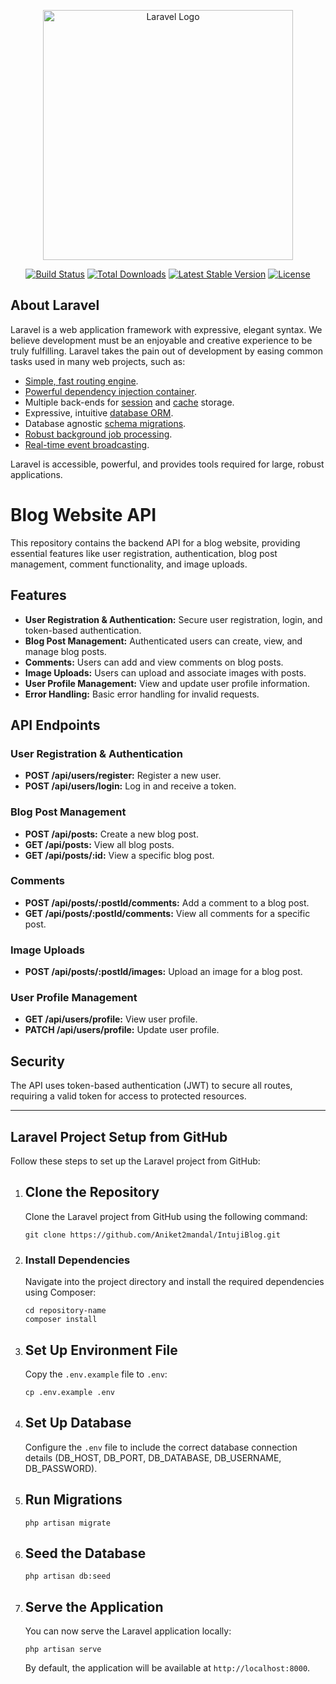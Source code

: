 <p align="center"><a href="https://laravel.com" target="_blank"><img src="https://raw.githubusercontent.com/laravel/art/master/logo-lockup/5%20SVG/2%20CMYK/1%20Full%20Color/laravel-logolockup-cmyk-red.svg" width="400" alt="Laravel Logo"></a></p>

<p align="center">
<a href="https://github.com/laravel/framework/actions"><img src="https://github.com/laravel/framework/workflows/tests/badge.svg" alt="Build Status"></a>
<a href="https://packagist.org/packages/laravel/framework"><img src="https://img.shields.io/packagist/dt/laravel/framework" alt="Total Downloads"></a>
<a href="https://packagist.org/packages/laravel/framework"><img src="https://img.shields.io/packagist/v/laravel/framework" alt="Latest Stable Version"></a>
<a href="https://packagist.org/packages/laravel/framework"><img src="https://img.shields.io/packagist/l/laravel/framework" alt="License"></a>
</p>

## About Laravel

Laravel is a web application framework with expressive, elegant syntax. We believe development must be an enjoyable and creative experience to be truly fulfilling. Laravel takes the pain out of development by easing common tasks used in many web projects, such as:

- [Simple, fast routing engine](https://laravel.com/docs/routing).
- [Powerful dependency injection container](https://laravel.com/docs/container).
- Multiple back-ends for [session](https://laravel.com/docs/session) and [cache](https://laravel.com/docs/cache) storage.
- Expressive, intuitive [database ORM](https://laravel.com/docs/eloquent).
- Database agnostic [schema migrations](https://laravel.com/docs/migrations).
- [Robust background job processing](https://laravel.com/docs/queues).
- [Real-time event broadcasting](https://laravel.com/docs/broadcasting).

Laravel is accessible, powerful, and provides tools required for large, robust applications.

<h1>Blog Website API</h1>
    <p>This repository contains the backend API for a blog website, providing essential features like user registration, authentication, blog post management, comment functionality, and image uploads.</p>
    <h2>Features</h2>
    <ul>
        <li><strong>User Registration & Authentication:</strong> Secure user registration, login, and token-based authentication.</li>
        <li><strong>Blog Post Management:</strong> Authenticated users can create, view, and manage blog posts.</li>
        <li><strong>Comments:</strong> Users can add and view comments on blog posts.</li>
        <li><strong>Image Uploads:</strong> Users can upload and associate images with posts.</li>
        <li><strong>User Profile Management:</strong> View and update user profile information.</li>
        <li><strong>Error Handling:</strong> Basic error handling for invalid requests.</li>
    </ul>
    <h2>API Endpoints</h2>
    <h3>User Registration & Authentication</h3>
    <ul>
        <li><strong>POST /api/users/register:</strong> Register a new user.</li>
        <li><strong>POST /api/users/login:</strong> Log in and receive a token.</li>
    </ul>
    <h3>Blog Post Management</h3>
    <ul>
        <li><strong>POST /api/posts:</strong> Create a new blog post.</li>
        <li><strong>GET /api/posts:</strong> View all blog posts.</li>
        <li><strong>GET /api/posts/:id:</strong> View a specific blog post.</li>
    </ul>
    <h3>Comments</h3>
    <ul>
        <li><strong>POST /api/posts/:postId/comments:</strong> Add a comment to a blog post.</li>
        <li><strong>GET /api/posts/:postId/comments:</strong> View all comments for a specific post.</li>
    </ul>
    <h3>Image Uploads</h3>
    <ul>
        <li><strong>POST /api/posts/:postId/images:</strong> Upload an image for a blog post.</li>
    </ul>
    <h3>User Profile Management</h3>
    <ul>
        <li><strong>GET /api/users/profile:</strong> View user profile.</li>
        <li><strong>PATCH /api/users/profile:</strong> Update user profile.</li>
    </ul>
    <h2>Security</h2>
    <p>The API uses token-based authentication (JWT) to secure all routes, requiring a valid token for access to protected resources.</p>
    <hr>
    <h2>Laravel Project Setup from GitHub</h2>
    <p>Follow these steps to set up the Laravel project from GitHub:</p>
    <ol>
        <li>
            <h2>Clone the Repository</h2>
            <p>Clone the Laravel project from GitHub using the following command:</p>
            <pre><code>git clone https://github.com/Aniket2mandal/IntujiBlog.git</code></pre>
        </li>
        <li>
            <h3>Install Dependencies</h3>
            <p>Navigate into the project directory and install the required dependencies using Composer:</p>
            <pre><code>cd repository-name
composer install</code></pre>
        </li>
        <li>
            <h2>Set Up Environment File</h2>
            <p>Copy the <code>.env.example</code> file to <code>.env</code>:</p>
            <pre><code>cp .env.example .env</code></pre>
        </li>
        <li>
            <h2>Set Up Database</h2>
            <p>Configure the <code>.env</code> file to include the correct database connection details (DB_HOST, DB_PORT, DB_DATABASE, DB_USERNAME, DB_PASSWORD).</p>
        </li>
        <li>
            <h2>Run Migrations </h2>
            <pre><code>php artisan migrate</code></pre>
        </li>
        <li>
            <h2>Seed the Database </h2>
            <pre><code>php artisan db:seed</code></pre>
        </li>
        <li>
            <h2>Serve the Application</h2>
            <p>You can now serve the Laravel application locally:</p>
            <pre><code>php artisan serve</code></pre>
            <p>By default, the application will be available at <code>http://localhost:8000</code>.</p>
        </li>
    </ol>
